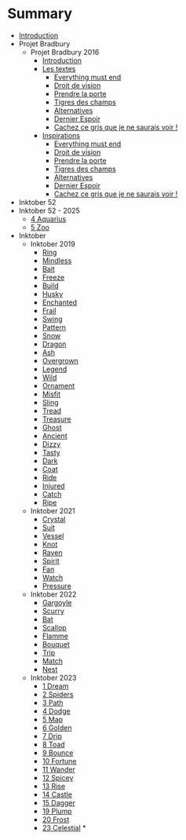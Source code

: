 # Summary

* [Introduction][1]
* Projet Bradbury
  * Projet Bradbury 2016
	* [Introduction][2]
	* [Les textes][3]
	   *  [Everything must end][4]
	   *  [Droit de vision][5]
	   *  [Prendre la porte][6]
	   *  [Tigres des champs][7]
	   *  [Alternatives][8]
	   *  [Dernier Espoir][9]
	   *  [Cachez ce gris que je ne saurais voir !][10]
	* [Inspirations][11]
	   *  [Everything must end][12]
	   *  [Droit de vision][13]
	   *  [Prendre la porte][14]
	   *  [Tigres des champs][15]
	   *  [Alternatives][16]
	   *  [Dernier Espoir][17]
	   *  [Cachez ce gris que je ne saurais voir !][18]
* Inktober 52
* Inktober 52 - 2025
	* [4 Aquarius][19]
	* [5 Zoo][20]
* Inktober
  * Inktober 2019
	* [Ring][21]
	* [Mindless][22]
	* [Bait][23]
	* [Freeze][24]
	* [Build][25]
	* [Husky][26]
	* [Enchanted][27]
	* [Frail][28]
	* [Swing][29]
	* [Pattern][30]
	* [Snow][31]
	* [Dragon][32]
	* [Ash][33]
	* [Overgrown][34]
	* [Legend][35]
	* [Wild][36]
	* [Ornament][37]
	* [Misfit][38]
	* [Sling][39]
	* [Tread][40]
	* [Treasure][41]
	* [Ghost][42]
	* [Ancient][43]
	* [Dizzy][44]
	* [Tasty][45]
	* [Dark][46]
	* [Coat][47]
	* [Ride][48]
	* [Injured][49]
	* [Catch][50]
	* [Ripe][51]
  * Inktober 2021
	* [Crystal][52]
	* [Suit][53]
	* [Vessel][54]
	* [Knot][55]
	* [Raven][56]
	* [Spirit][57]
	* [Fan][58]
	* [Watch][59]
	* [Pressure][60]
  * Inktober 2022
	* [Gargoyle][61]
	* [Scurry][62]
	* [Bat][63]
	* [Scallop][64]
	* [Flamme][65]
	* [Bouquet][66]
	* [Trip][67]
	* [Match][68]
	* [Nest][69]
  * Inktober 2023
	* [1 Dream][70]
	* [2 Spiders][71]
	* [3 Path][72]
	* [4 Dodge][73]
	* [5 Map][74]
	* [6 Golden][75]
	* [7 Drip][76]
	* [8 Toad][77]
	* [9 Bounce][78]
	* [10 Fortune][79]
	* [11 Wander][80]
	* [12 Spicey][81]
	* [13 Rise][82]
	* [14 Castle][83]
	* [15 Dagger][84]
	* [19 Plump][85]
	* [20 Frost][86]
	* [23 Celestial][87]
	* 

[1]:	README.md
[2]:	projet_bradbury/2016/README.md
[3]:	projet_bradbury/2016/textes/textes.md
[4]:	projet_bradbury/2016/textes/everything_must_end.md
[5]:	projet_bradbury/2016/textes/droit_de_vision.md
[6]:	projet_bradbury/2016/textes/prendre_la_porte.md
[7]:	projet_bradbury/2016/textes/tigres_des_champs.md
[8]:	projet_bradbury/2016/textes/alternatives.md
[9]:	projet_bradbury/2016/textes/dernier_espoir.md
[10]:	projet_bradbury/2016/textes/gris.md
[11]:	projet_bradbury/2016/explications_textes/inspirations.md
[12]:	projet_bradbury/2016/explications_textes/everything_must_end.md
[13]:	projet_bradbury/2016/explications_textes/droit_de_vision.md
[14]:	projet_bradbury/2016/explications_textes/prendre_la_porte.md
[15]:	projet_bradbury/2016/explications_textes/tigres_des_champs.md
[16]:	projet_bradbury/2016/explications_textes/alternatives.md
[17]:	projet_bradbury/2016/explications_textes/dernier_espoir.md
[18]:	projet_bradbury/2016/explications_textes/gris.md
[19]:	inktober_52/2025/Aquarius.md
[20]:	inktober_52/2025/Zoo.md
[21]:	inktober/2019/ring.md
[22]:	inktober/2019/mindless.md
[23]:	inktober/2019/bait.md
[24]:	inktober/2019/freeze.md
[25]:	inktober/2019/build.md
[26]:	inktober/2019/husky.md
[27]:	inktober/2019/enchanted.md
[28]:	inktober/2019/frail.md
[29]:	inktober/2019/swing.md
[30]:	inktober/2019/pattern.md
[31]:	inktober/2019/snow.md
[32]:	inktober/2019/dragon.md
[33]:	inktober/2019/ash.md
[34]:	inktober/2019/overgrown.md
[35]:	inktober/2019/legend.md
[36]:	inktober/2019/wild.md
[37]:	inktober/2019/ornament.md
[38]:	inktober/2019/misfit.md
[39]:	inktober/2019/sling.md
[40]:	inktober/2019/tread.md
[41]:	inktober/2019/treasure.md
[42]:	inktober/2019/ghost.md
[43]:	inktober/2019/ancient.md
[44]:	inktober/2019/dizzy.md
[45]:	inktober/2019/tasty.md
[46]:	inktober/2019/dark.md
[47]:	inktober/2019/coat.md
[48]:	inktober/2019/ride.md
[49]:	inktober/2019/injured.md
[50]:	inktober/2019/catch.md
[51]:	inktober/2019/ripe.md
[52]:	inktober/2021/crystal.md
[53]:	inktober/2021/suit.md
[54]:	inktober/2021/vessel.md
[55]:	inktober/2021/knot.md
[56]:	inktober/2021/raven.md
[57]:	inktober/2021/spirit.md
[58]:	inktober/2021/fan.md
[59]:	inktober/2021/watch.md
[60]:	inktober/2021/pressure.md
[61]:	inktober/2022/gargoyle.md
[62]:	inktober/2022/scurry.md
[63]:	inktober/2022/bat.md
[64]:	inktober/2022/scallop.md
[65]:	inktober/2022/flamme.md
[66]:	inktober/2022/bouquet.md
[67]:	inktober/2022/trip.md
[68]:	inktober/2022/match.md
[69]:	inktober/2022/nest.md
[70]:	inktober/2023/dream.md
[71]:	inktober/2023/spiders.md
[72]:	inktober/2023/path.md
[73]:	inktober/2023/dodge.md
[74]:	inktober/2023/map.md
[75]:	inktober/2023/golden.md
[76]:	inktober/2023/drip.md
[77]:	inktober/2023/toad.md
[78]:	inktober/2023/bounce.md
[79]:	inktober/2023/fortune.md
[80]:	inktober/2023/wander.md
[81]:	inktober/2023/spicey.md
[82]:	inktober/2023/rise.md
[83]:	inktober/2023/castle.md
[84]:	inktober/2023/dagger.md
[85]:	inktober/2023/plump.md
[86]:	inktober/2023/frost.md
[87]:	inktober/2023/celestial.md